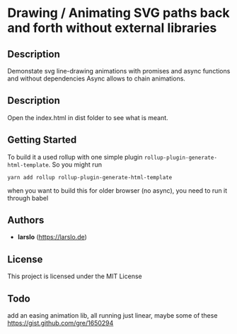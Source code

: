 # Drawing / Animating SVG paths back and forth without external libraries

## Description
Demonstate svg line-drawing animations with promises and async functions and without dependencies
Async allows to chain animations.

## Description
Open the index.html in dist folder to see what is meant.

## Getting Started
To build it a used rollup with one simple plugin `rollup-plugin-generate-html-template`. 
So you might run 

```yarn add rollup rollup-plugin-generate-html-template```

when you want to build this for older browser (no async), you need to run it through babel


## Authors

* **larslo**  (https://larslo.de)


## License

This project is licensed under the MIT License

## Todo

add an easing animation lib, all running just linear, maybe some of these https://gist.github.com/gre/1650294
